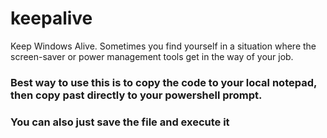 # keepalive
Keep Windows Alive. Sometimes you find yourself in a situation where the screen-saver or power management tools get in the way of your job.

### Best way to use this is to copy the code to your local notepad, then copy past directly to your powershell prompt.
### You can also just save the file and execute it
